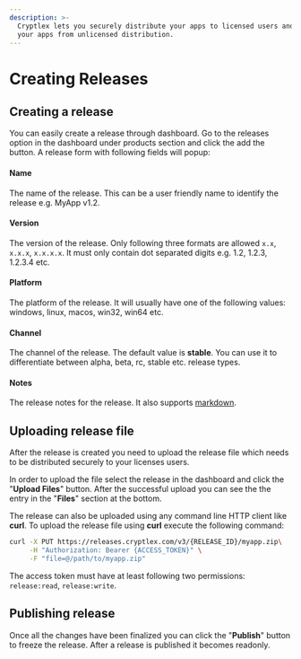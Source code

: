 ```yaml
---
description: >-
  Cryptlex lets you securely distribute your apps to licensed users and protect
  your apps from unlicensed distribution.
---
```


# Creating Releases

## Creating a release

You can easily create a release through dashboard. Go to the releases option in the dashboard under products section and click the add the button. A release form with following fields will popup: 

#### Name

The name of the release. This can be a user friendly name to identify the release e.g. MyApp v1.2.

#### Version

The version of the release. Only following three formats are allowed `x.x`, `x.x.x`, `x.x.x.x`. It must only contain dot separated digits e.g. 1.2, 1.2.3, 1.2.3.4 etc.

#### Platform

The platform of the release. It will usually have one of the following values: windows, linux, macos, win32, win64 etc.

#### Channel

The channel of the release. The default value is **stable**. You can use it to differentiate between alpha, beta, rc, stable etc. release types.

#### Notes

The release notes for the release. It also supports [markdown](https://www.markdownguide.org/basic-syntax).

## Uploading release file

After the release is created you need to upload the release file which needs to be distributed securely to your licenses users.

In order to upload the file select the release in the dashboard and click the "**Upload Files**" button. After the successful upload you can see the the entry in the "**Files**" section at the bottom.

The release can also be uploaded using any command line HTTP client like **curl**. To upload the release file using **curl** execute the following command:

```bash
curl -X PUT https://releases.cryptlex.com/v3/{RELEASE_ID}/myapp.zip\
     -H "Authorization: Bearer {ACCESS_TOKEN}" \
     -F "file=@/path/to/myapp.zip"
```

The access token must have at least following two permissions: `release:read`, `release:write`.

## Publishing release

Once all the changes have been finalized you can click the "**Publish**" button to freeze the release. After a release is published it becomes readonly.


